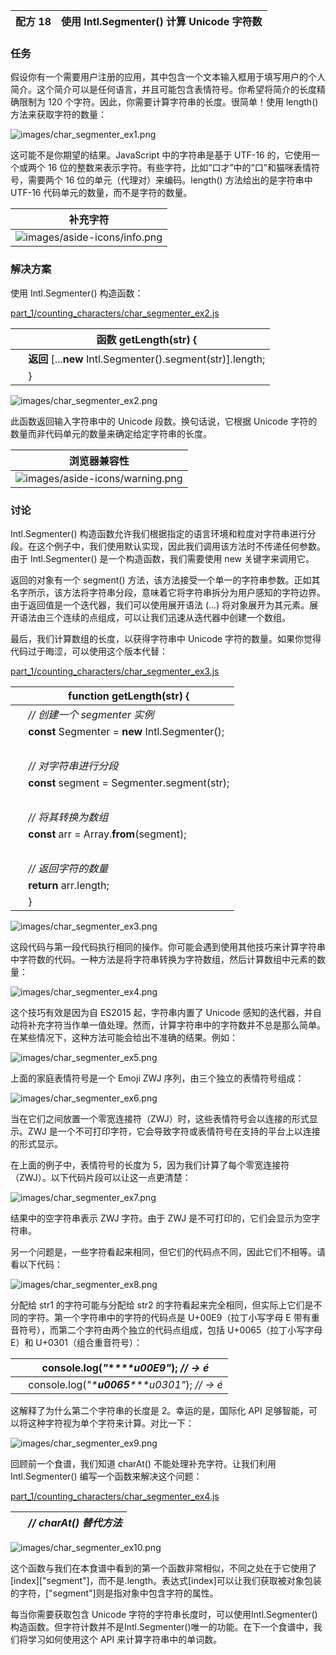 | 配方 18 | 使用 Intl.Segmenter() 计算 Unicode 字符数 |
| --- | --- |

### 任务

假设你有一个需要用户注册的应用，其中包含一个文本输入框用于填写用户的个人简介。这个简介可以是任何语言，并且可能包含表情符号。你希望将简介的长度精确限制为 120 个字符。因此，你需要计算字符串的长度。很简单！使用 length() 方法来获取字符的数量：

![images/char_segmenter_ex1.png](images/char_segmenter_ex1.png)

这可能不是你期望的结果。JavaScript 中的字符串是基于 UTF-16 的，它使用一个或两个 16 位的整数来表示字符。有些字符，比如“口才”中的“口”和猫咪表情符号，需要两个 16 位的单元（代理对）来编码。length() 方法给出的是字符串中 UTF-16 代码单元的数量，而不是字符的数量。

| 补充字符 |
| --- |
| ![images/aside-icons/info.png](images/aside-icons/info.png) | 由一对 16 位代理代码单元组成的字符被称为补充字符。 |

### 解决方案

使用 Intl.Segmenter() 构造函数：

[part_1/counting_characters/char_segmenter_ex2.js](http://media.pragprog.com/titles/fkjavascript/code/part_1/counting_characters/char_segmenter_ex2.js)

|   | **函数** getLength(str) { |
| --- | --- |
|   | **返回** [...**new** Intl.Segmenter().segment(str)].length; |
|   | } |

![images/char_segmenter_ex2.png](images/char_segmenter_ex2.png)

此函数返回输入字符串中的 Unicode 段数。换句话说，它根据 Unicode 字符的数量而非代码单元的数量来确定给定字符串的长度。

| 浏览器兼容性 |
| --- |
| ![images/aside-icons/warning.png](images/aside-icons/warning.png) | Segmenter() 是国际化 API 的一部分。虽然大多数浏览器已经支持国际化 API 的特性多年，但 Segmenter() 是一个相对较新的特性，目前在 Firefox 中不受支持（截至本文撰写时）。^([[17]](f_0032.xhtml#FOOTNOTE-17))有一些 Unicode 感知库，比如 Graphemer，可以让你将 JavaScript 字符串拆分成单独的字母，^([[18]](f_0032.xhtml#FOOTNOTE-18))但它们的结果与 Segmenter 的结果并不完全一致。目前没有完美的方法来模拟 Segmenter() 在浏览器中的行为，因为这需要大量语言特定的规则。在浏览器的支持更加稳固之前，你可以在服务器端运行 Intl.Segmenter()（从 Node 16 开始支持）。 |

### 讨论

Intl.Segmenter() 构造函数允许我们根据指定的语言环境和粒度对字符串进行分段。在这个例子中，我们使用默认实现，因此我们调用该方法时不传递任何参数。由于 Intl.Segmenter() 是一个构造函数，我们需要使用 new 关键字来调用它。

返回的对象有一个 segment() 方法，该方法接受一个单一的字符串参数。正如其名字所示，该方法将字符串分段，意味着它将字符串拆分为用户感知的字符边界。由于返回值是一个迭代器，我们可以使用展开语法 (...) 将对象展开为其元素。展开语法由三个连续的点组成，可以让我们迅速从迭代器中创建一个数组。

最后，我们计算数组的长度，以获得字符串中 Unicode 字符的数量。如果你觉得代码过于晦涩，可以使用这个版本代替：

[part_1/counting_characters/char_segmenter_ex3.js](http://media.pragprog.com/titles/fkjavascript/code/part_1/counting_characters/char_segmenter_ex3.js)

|   | **function** getLength(str) { |
| --- | --- |
|   | *// 创建一个 segmenter 实例* |
|   | **const** Segmenter = **new** Intl.Segmenter(); |
|   |  |
|   | *// 对字符串进行分段* |
|   | **const** segment = Segmenter.segment(str); |
|   |  |
|   | *// 将其转换为数组* |
|   | **const** arr = Array.**from**(segment); |
|   |  |
|   | *// 返回字符的数量* |
|   | **return** arr.length; |
|   | } |

![images/char_segmenter_ex3.png](images/char_segmenter_ex3.png)

这段代码与第一段代码执行相同的操作。你可能会遇到使用其他技巧来计算字符串中字符数的代码。一种方法是将字符串转换为字符数组，然后计算数组中元素的数量：

![images/char_segmenter_ex4.png](images/char_segmenter_ex4.png)

这个技巧有效是因为自 ES2015 起，字符串内置了 Unicode 感知的迭代器，并自动将补充字符当作单一值处理。然而，计算字符串中的字符数并不总是那么简单。在某些情况下，这种方法可能会给出不准确的结果。例如：

![images/char_segmenter_ex5.png](images/char_segmenter_ex5.png)

上面的家庭表情符号是一个 Emoji ZWJ 序列，由三个独立的表情符号组成：

![images/char_segmenter_ex6.png](images/char_segmenter_ex6.png)

当在它们之间放置一个零宽连接符（ZWJ）时，这些表情符号会以连接的形式显示。ZWJ 是一个不可打印字符，它会导致字符或表情符号在支持的平台上以连接的形式显示。

在上面的例子中，表情符号的长度为 5，因为我们计算了每个零宽连接符（ZWJ）。以下代码片段可以让这一点更清楚：

![images/char_segmenter_ex7.png](images/char_segmenter_ex7.png)

结果中的空字符串表示 ZWJ 字符。由于 ZWJ 是不可打印的，它们会显示为空字符串。

另一个问题是，一些字符看起来相同，但它们的代码点不同，因此它们不相等。请看以下代码：

![images/char_segmenter_ex8.png](images/char_segmenter_ex8.png)

分配给 str1 的字符可能与分配给 str2 的字符看起来完全相同，但实际上它们是不同的字符。第一个字符串中的字符的代码点是 U+00E9（拉丁小写字母 E 带有重音符号），而第二个字符由两个独立的代码点组成，包括 U+0065（拉丁小写字母 E）和 U+0301（组合重音符号）：

|   | console.log(*"***\***u00E9"*); *// → é* |
| --- | --- |
|   | console.log(*"***\***u0065***\***u0301"*); *// → é* |

这解释了为什么第二个字符串的长度是 2。幸运的是，国际化 API 足够智能，可以将这种字符视为单个字符来计算。对比一下：

![images/char_segmenter_ex9.png](images/char_segmenter_ex9.png)

回顾前一个食谱，我们知道 charAt() 不能处理补充字符。让我们利用 Intl.Segmenter() 编写一个函数来解决这个问题：

[part_1/counting_characters/char_segmenter_ex4.js](http://media.pragprog.com/titles/fkjavascript/code/part_1/counting_characters/char_segmenter_ex4.js)

|   | *// charAt() 替代方法* |
| --- | --- |

![images/char_segmenter_ex10.png](images/char_segmenter_ex10.png)

这个函数与我们在本食谱中看到的第一个函数非常相似，不同之处在于它使用了[index]["segment"]，而不是.length。表达式[index]可以让我们获取被对象包装的字符，["segment"]则是指对象中包含字符的属性。

每当你需要获取包含 Unicode 字符的字符串长度时，可以使用Intl.Segmenter()构造函数。但字符计数并不是Intl.Segmenter()唯一的功能。在下一个食谱中，我们将学习如何使用这个 API 来计算字符串中的单词数。
